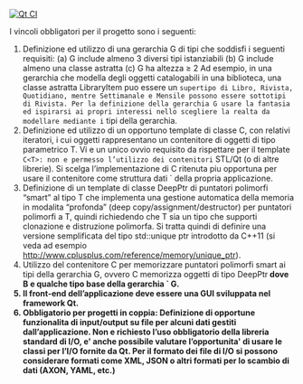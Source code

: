 [![Qt CI](https://github.com/Baxxo/P2/actions/workflows/c-cpp.yml/badge.svg?branch=develop)](https://github.com/Baxxo/P2/actions/workflows/c-cpp.yml)

I vincoli obbligatori per il progetto sono i seguenti:
1. Definizione ed utilizzo di una gerarchia G di tipi che soddisfi i seguenti requisiti:
(a) G include almeno 3 diversi tipi istanziabili
(b) G include almeno una classe astratta
(c) G ha altezza ≥ 2
Ad esempio, in una gerarchia che modella degli oggetti catalogabili in una biblioteca, una classe astratta LibraryItem puo essere un `
supertipo di Libro, Rivista, Quotidiano, mentre Settimanale e Mensile possono essere sottotipi di Rivista.
Per la definizione della gerarchia G usare la fantasia ed ispirarsi ai propri interessi nello scegliere la realta da modellare mediante i `
tipi della gerarchia.
2. Definizione ed utilizzo di un opportuno template di classe C<T>, con relativi iteratori, i cui oggetti rappresentano un contenitore di
oggetti di tipo parametrico T. Vi e un unico ovvio requisito da rispettare per il template ` C<T>: non e permesso l’utilizzo dei contenitori `
STL/Qt (o di altre librerie). Si scelga l’implementazione di C<T> ritenuta piu opportuna per usare il contenitore come struttura dati `
della propria applicazione.
3. Definizione di un template di classe DeepPtr<T> di puntatori polimorfi “smart” al tipo T che implementa una gestione automatica della memoria in modalita “profonda” (deep copy/assignment/destructor) per puntatori polimorfi a T, quindi richiedendo che T sia un tipo
che supporti clonazione e distruzione polimorfa. Si tratta quindi di definire una versione semplificata del tipo std::unique ptr<T>
introdotto da C++11 (si veda ad esempio http://www.cplusplus.com/reference/memory/unique_ptr).
4. Utilizzo del contenitore C<T> per memorizzare puntatori polimorfi smart ai tipi della gerarchia G, ovvero C memorizza oggetti di tipo
DeepPtr<B> dove B e qualche tipo base della gerarchia ` G.
5. Il front-end dell’applicazione deve essere una GUI sviluppata nel framework Qt.
6. Obbligatorio per progetti in coppia: Definizione di opportune funzionalita di input/output su file per alcuni dati gestiti dall’applicazione. Non e richiesto l’uso obbligatorio della libreria standard di I/O, e' anche possibile valutare l’opportunita' di usare le classi per
l’I/O fornite da Qt. Per il formato dei file di I/O si possono considerare formati come XML, JSON o altri formati per lo scambio di
dati (AXON, YAML, etc.)
